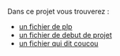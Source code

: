 Dans ce projet vous trouverez :

- [un fichier de plp](https://github.com/pierrepora/test-formation-fev23-collaboratif/blob/main/pierre-pora.md)
- [un fichier de debut de projet](https://github.com/pierrepora/test-formation-fev23-collaboratif/blob/main/laurette-cretin.md)
- [un fichier qui dit coucou](https://github.com/pierrepora/test-formation-fev23-collaboratif/blob/main/romain-puyau.md)
